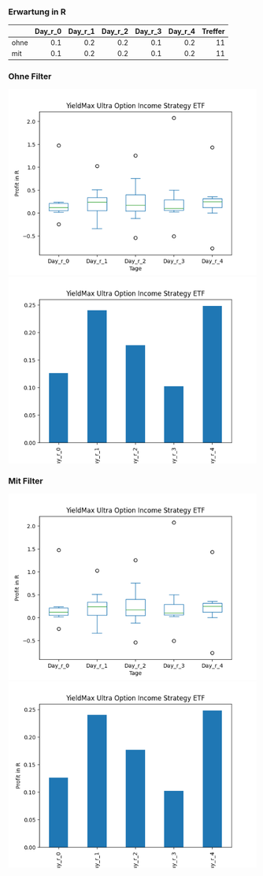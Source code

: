 ### Erwartung in R
|      |   Day_r_0 |   Day_r_1 |   Day_r_2 |   Day_r_3 |   Day_r_4 |   Treffer |
|:-----|----------:|----------:|----------:|----------:|----------:|----------:|
| ohne |       0.1 |       0.2 |       0.2 |       0.1 |       0.2 |        11 |
| mit  |       0.1 |       0.2 |       0.2 |       0.1 |       0.2 |        11 |

### Ohne Filter
![image info](./data/ULTY_box_all.png)
![image info](./data/ULTY_median_all.png)

### Mit Filter
![image info](./data/ULTY_box_filtered.png)
![image info](./data/ULTY_median_filtered.png)